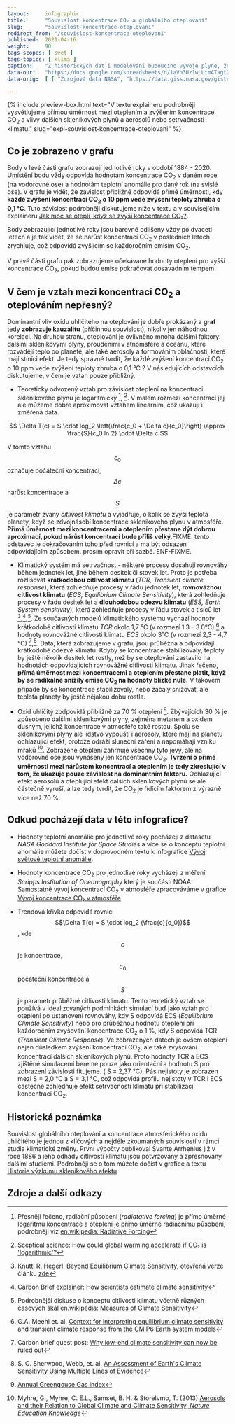 ```yaml
---
layout:     infographic
title:      "Souvislost koncentrace CO₂ a globálního oteplování"
slug:       "souvislost-koncentrace-oteplovani"
redirect_from: "/souvislost-koncentrace-oteplovani"
published:  2021-04-16
weight:     90
tags-scopes: [ svet ]
tags-topics: [ klima ]
caption:    "Z historických dat i modelování budoucího vývoje plyne, že oteplení planety je přibližně přímo úměrné nárůstu koncentrací CO<sub>2</sub> v atmosféře. Jinak řečeno, každé zvýšení koncentrací CO<sub>2</sub> o 10 ppm vede zvýšení teploty zhruba o 0,1 °C."
data-our:   "https://docs.google.com/spreadsheets/d/1aVn3Uz1wLUtmATagtZHEpeayiee6uy_BRAivZPwfb2s/edit?usp=sharing"
data-orig:	[ [ "Zdrojová data NASA", "https://data.giss.nasa.gov/gistemp/" ], [ "Keelingova křivka", "https://scripps.ucsd.edu/programs/keelingcurve/" ] ]

---
```


{% include preview-box.html
    text="V textu explaineru podrobněji vysvětlujeme přímou úměrnost mezi oteplením a zvýšením koncentrace CO<sub>2</sub> a vlivy dalších skleníkových plynů a aerosolů nebo setrvačnosti klimatu."
    slug="expl-souvislost-koncentrace-oteplovani"
%}


## Co je zobrazeno v grafu

Body v levé části grafu zobrazují jednotlivé roky v období 1884 - 2020. Umístění bodu vždy odpovídá hodnotám koncentrace CO<sub>2</sub> v daném roce (na vodorovné ose) a hodnotám teplotní anomálie pro daný rok (na svislé ose). V grafu je vidět, že závislost přibližně odpovídá přímé úměrnosti, kdy **každé zvýšení koncentrací CO<sub>2</sub> o 10 ppm vede zvýšení teploty zhruba o 0,1 °C**. Tuto závislost podrobněji diskutujeme níže v textu a v souvisejícím explaineru [Jak moc se oteplí, když se zvýší koncentrace CO₂?](/explainery/expl-souvislost-koncentrace-oteplovani). 

Body zobrazující jednotlivé roky jsou barevně odlišeny vždy po dvaceti letech a je tak vidět, že se nárůst koncentrací CO<sub>2</sub> v posledních letech zrychluje, což odpovídá zvyšjícím se každoročním emisím CO<sub>2</sub>.

V pravé části grafu pak zobrazujeme očekávané hodnoty oteplení pro vyšší koncentrace CO<sub>2</sub>, pokud budou emise pokračovat dosavadním tempem. 

## V čem je vztah mezi koncentrací CO<sub>2</sub> a oteplováním nepřesný?

Dominantní vliv oxidu uhličitého na oteplování je dobře prokázaný a **graf** tedy **zobrazuje kauzalitu** (příčinnou souvislost), nikoliv jen náhodnou korelaci. Na druhou stranu, oteplování je ovlivněno mnoha dalšími faktory: dalšími skleníkovými plyny, prouděnimi v atnomsféře a oceánu, které rozvádějí teplo po planetě, ale také  aerosoly a formováním oblačnosti, které mají stíníci efekt. Je tedy správné tvrdit, že každé zvýšení koncentrací CO<sub>2</sub> o 10 ppm vede zvýšení teploty zhruba o 0,1 °C ? V následujících odstavcích diskutujeme, v čem je vztah pouze přibližný. 

 * Teoreticky odvozený vztah pro závislost oteplení na koncentraci skleníkového plynu je logaritmický [^55], [^111]. V malém rozmezí koncentrací jej ale můžeme dobře aproximovat vztahem lineárním, což ukazují i změřená data.

 $$
 \Delta T(c) = S \cdot  log_2 \left(\frac{c_0 + \Delta c}{c_0}\right) \approx \frac{S}{c_0 ln 2} \cdot \Delta c 
 $$

 V tomto vztahu $$c_0$$ označuje počáteční koncentraci, $$\Delta c$$ nárůst koncentrace a $$S$$ je parametr zvaný *citlivost klimatu* a vyjadřuje, o kolik se zvýší teplota planety, když se zdvojnásobí koncentrace skleníkového plynu v atmosféře. **Přímá úměrnost mezi koncentracemi a oteplením přestane dýt dobrou aproximací, pokud nárůst koncentrací bude příliš velký**.FIXME: tento odstavec je pokračováním toho před rovnicí a má být odsazen odpovídajícím způsobem. prosím opravit při sazbě. ENF-FIXME.

 * Klimatický systém má setrvačnost - některé procesy dosahují rovnováhy během jednotek let, jiné během desítek
 či stovek let. Proto je potřeba rozlišovat **krátkodobou citlivost klimatu** (*TCR, Transient climate response*), která zohledňuje procesy v řádu jednotek let, **rovnovážnou citlivost klimatu** (*ECS, Equilibrium Climate Sensitivity*), která zohledňuje procesy v řádu desitek let a **dlouhodobou odezvu klimatu** (*ESS, Earth System sensitivity*), která zohledňuje procesy v řádu stovek a tisíců let [^105],[^107],[^66]. Ze současných modelů klimatického systému vychází hodnoty krátkodobé citlivosti klimatu *TCR* okolo 1,7 °C (v rozmezí 1.3 - 3.0°C) [^67] a hodnoty rovnovážné citlivosti klimatu *ECS* okolo 3°C (v rozmezí 2,3 - 4,7 °C) [^109],[^68]. Data, která zobrazujeme v grafu, jsou průběžná a odpovídají krátkodobé odezvě klimatu. Kdyby se koncentrace stabilizovaly, teploty by ještě několik desítek let rostly, než by se oteplování zastavilo na hodnotách odpovídajících rovnovážné citlivosti klimatu. Jinak řečeno, **přímá úměrnost mezi koncentracemi a oteplením přestane platit, když by se radikálně snížily emise CO<sub>2</sub> na hodnoty blízké nule.** V takovém případě by se koncentrace stabilizovaly, nebo začaly snižovat, ale teplota planety by ještě nějakou dobu rostla.          

* Oxid uhličitý zodpovídá přibližně za 70 % oteplení [^77]. Zbývajících 30 % je způsobeno dalšími skleníkovými plyny, zejména metanem a oxidem dusným, jejichž koncentrace v atmosféře také rostou. Spolu se skleníkovými plyny ale lidstvo vypouští i aerosoly, které mají na planetu ochlazující efekt, protože odráží sluneční záření a napomáhají vzniku mraků [^101]. Zobrazené oteplení zahrnuje všechny tyto jevy, ale na vodorovné ose jsou vynášeny jen koncentrace CO<sub>2</sub>. **Tvrzení o přímé úměrnosti mezi nárůstem koncentrací a oteplením je tedy zkreslující v tom, že ukazuje pouze závislost na dominantním faktoru.** Ochlazující efekt aerosolů a oteplující efekt dalších skleníkových plynů se ale částečně vyruší, a lze tedy tvrdit, že  CO<sub>2</sub> je řídícím faktorem z výrazně více než 70 %.

## Odkud pocházejí data v této infografice?

* Hodnoty teplotní anomálie pro jednotlivé roky pocházejí z datasetu *NASA Goddard Institute for Space Studies* a více se o konceptu teplotní anomálie můžete dočíst v doprovodném textu k infografice [Vývoj světové teplotní anomálie](/infografiky/vyvoj-teplotni-anomalie).

* Hodnoty koncentrace CO<sub>2</sub> pro jednotlivé roky vycházejí z měření *Scripps Institution of Oceanography* který je součástí <glossary id="noaa">NOAA</glossary>. Samostatně vývoj koncentrací CO<sub>2</sub> v atmosféře zpracováváme v grafice [Vývoj koncentrace CO₂ v atmosféře](/koncentrace-co2)

* Trendová křivka odpovídá rovnici $$\Delta T(c) = S \cdot log_2 (\frac{c}{c_0})$$, kde $$c$$ je koncentrace, $$c_0$$ počáteční koncentrace a $$S$$ je parametr průběžné citlivosti klimatu. Tento teoretický vztah se používá v idealizovaných podmínkách simulací buď jako vztah pro oteplení po ustanovení rovnováhy, kdy S odpovídá ECS (*Equilibrium Climate Sensitivity*) nebo pro průběžnou hodnotu oteplení při každoročním zvyšování koncentrace  CO<sub>2</sub> o 1 %, kdy S odpovídá TCR (*Transient Climate Response*). Ve zobrazených datech je ovšem oteplení nejen důsledkem zvýšení koncentrací CO<sub>2</sub>, ale také zvyšování koncentrací dalších skleníkových plynů. Proto hodnoty TCR a ECS zjištěné simulacemi bereme pouze jako orientační a hodnotu S pro zobrazení závislosti fitujeme. ( S = 2,37 °C). Pás nejistoty je zobrazen mezi S = 2,0 °C a S = 3,1 °C, což odpovídá profilu nejistoty v TCR i ECS částečně zohledňuje efekt setrvačnosti klimatu při stabilizaci koncentrací CO<sub>2</sub>.   

## Historická poznámka

Souvislost globálního oteplování a koncentrace atmosferického oxidu uhličitého je jednou z klíčových a nejdéle zkoumaných souvislostí v rámci studia klimatické změny. První výpočty publikoval Svante Arrhenius již v roce 1886 a jeho odhady citlivosti klimatu jsou potvrzovány a zpřesňovány dalšími studiemi. Podrobněji se o tom můžete dočíst v grafice a textu [Historie výzkumu skleníkového efektu](/infografiky/historie-sklenikoveho-efektu) 


## Zdroje a další odkazy

[^55]: Přesněji řečeno, radiační působení (*radiatative forcing*) je přímo úměrné logaritmu koncentrace a oteplení je přímo úměrné radiačnímu působení, podrobněji viz [en.wikipedia: Radiative Forcing](https://en.wikipedia.org/wiki/Radiative_forcing)

[^66]: Podrobnější diskuse o konceptu citlivosti klimatu včetně různých časových škál [en.wikipedia: Measures of Climate Sensitivity](https://en.wikipedia.org/wiki/Climate_sensitivity#Measures_of_climate_sensitivity)

[^67]: G.A. Meehl et. al. [Context for interpreting equilibrium climate sensitivity and transient climate response from the CMIP6 Earth system models](https://advances.sciencemag.org/content/6/26/eaba1981)

[^68]: S. C. Sherwood, Webb, et. al. [An Assessment of Earth's Climate Sensitivity Using Multiple Lines of Evidence](https://agupubs.onlinelibrary.wiley.com/doi/10.1029/2019RG000678)

[^80]: Matthews, H.D., Tokarska, K.B., Nicholls, Z.R.J. et al. [Opportunities and challenges in using remaining carbon budgets to guide climate policy. Nat. Geosci. 13, 769–779 (2020).](https://doi.org/10.1038/s41561-020-00663-3)

[^77]: [Annual Greengouse Gas index](https://www.globalchange.gov/browse/indicators/annual-greenhouse-gas-index)

[^101]: Myhre, G., Myhre, C. E.L., Samset, B. H. & Storelvmo, T. (2013) [Aerosols and their Relation to Global Climate and Climate Sensitivity, *Nature Education Knowledge*](https://www.nature.com/scitable/knowledge/library/aerosols-and-their-relation-to-global-climate-102215345/)

[^105]: Knutti R. Hegerl. [Beyond Equilibrium Climate Sensitivity](https://www.nature.com/articles/ngeo3017), otevřená verze článku [zde](https://www.research-collection.ethz.ch/handle/20.500.11850/197761)

[^107]: Carbon Brief explainer: [How scientists estimate climate sensitivity](https://www.carbonbrief.org/explainer-how-scientists-estimate-climate-sensitivity)

[^109]: Carbon brief guest post: [Why low-end climate sensitivity can now be ruled out](https://www.carbonbrief.org/guest-post-why-low-end-climate-sensitivity-can-now-be-ruled-out)

[^111]: Sceptical science: [How could global warming accelerate if CO₂ is 'logarithmic'?](https://skepticalscience.com/why-global-warming-can-accelerate.html)


